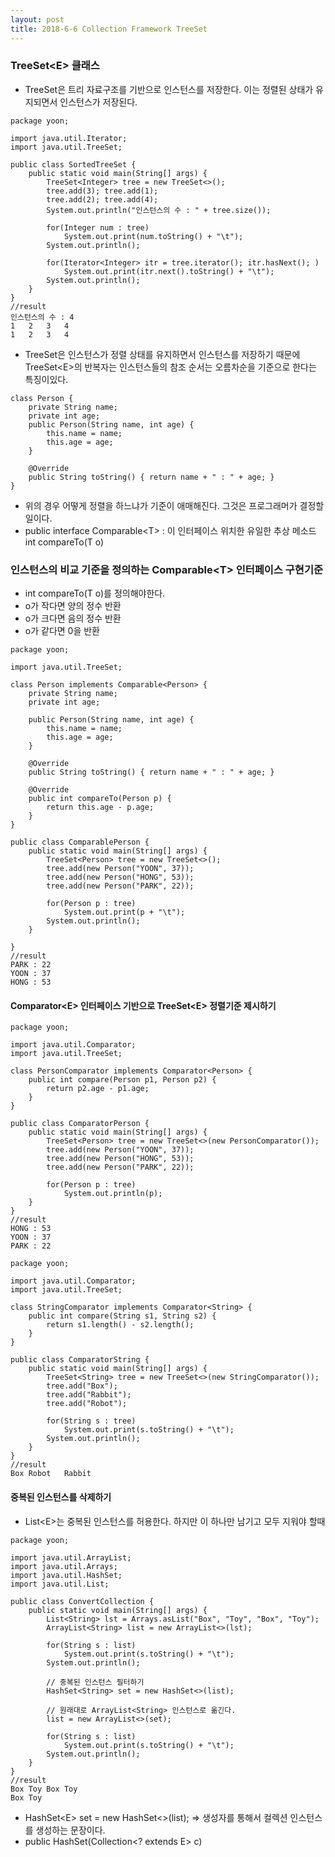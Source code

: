 ```yaml
---
layout: post
title: 2018-6-6 Collection Framework TreeSet
---
```


### TreeSet\<E> 클래스
- TreeSet은 트리 자료구조를 기반으로 인스턴스를 저장한다. 이는 정렬된 상태가 유지되면서 인스턴스가 저장된다.

```
package yoon;

import java.util.Iterator;
import java.util.TreeSet;

public class SortedTreeSet {
    public static void main(String[] args) {
        TreeSet<Integer> tree = new TreeSet<>();
        tree.add(3); tree.add(1);
        tree.add(2); tree.add(4);
        System.out.println("인스턴스의 수 : " + tree.size());

        for(Integer num : tree)
            System.out.print(num.toString() + "\t");
        System.out.println();

        for(Iterator<Integer> itr = tree.iterator(); itr.hasNext(); )
            System.out.print(itr.next().toString() + "\t");
        System.out.println();
    }
}
//result
인스턴스의 수 : 4
1	2	3	4
1	2	3	4
```
- TreeSet은 인스턴스가 정렬 상태를 유지하면서 인스턴스를 저장하기 때문에 TreeSet\<E>의 반복자는 인스턴스들의 참조 순서는 오름차순을 기준으로 한다는 특징이있다.

```
class Person {
	private String name;
    private int age;
    public Person(String name, int age) {
    	this.name = name;
        this.age = age;
    }

    @Override
    public String toString() { return name + " : " + age; }
}
```
- 위의 경우 어떻게 정렬을 하느냐가 기준이 애매해진다. 그것은 프로그래머가 결정할 일이다.
- public interface Comparable\<T> : 이 인터페이스 위치한 유일한 추상 메소드 int compareTo(T o)

### 인스턴스의 비교 기준을 정의하는 Comparable\<T> 인터페이스 구현기준

- int compareTo(T o)를 정의해야한다.
- o가 작다면 양의 정수 반환
- o가 크다면 음의 정수 반환
- o가 같다면 0을 반환

```
package yoon;

import java.util.TreeSet;

class Person implements Comparable<Person> {
    private String name;
    private int age;

    public Person(String name, int age) {
        this.name = name;
        this.age = age;
    }

    @Override
    public String toString() { return name + " : " + age; }

    @Override
    public int compareTo(Person p) {
        return this.age - p.age;
    }
}

public class ComparablePerson {
    public static void main(String[] args) {
        TreeSet<Person> tree = new TreeSet<>();
        tree.add(new Person("YOON", 37));
        tree.add(new Person("HONG", 53));
        tree.add(new Person("PARK", 22));

        for(Person p : tree)
            System.out.print(p + "\t");
        System.out.println();
    }

}
//result
PARK : 22
YOON : 37
HONG : 53
```

#### Comparator\<E> 인터페이스 기반으로 TreeSet\<E> 정렬기준 제시하기

```
package yoon;

import java.util.Comparator;
import java.util.TreeSet;

class PersonComparator implements Comparator<Person> {
    public int compare(Person p1, Person p2) {
        return p2.age - p1.age;
    }
}

public class ComparatorPerson {
    public static void main(String[] args) {
        TreeSet<Person> tree = new TreeSet<>(new PersonComparator());
        tree.add(new Person("YOON", 37));
        tree.add(new Person("HONG", 53));
        tree.add(new Person("PARK", 22));

        for(Person p : tree)
            System.out.println(p);
    }
}
//result
HONG : 53
YOON : 37
PARK : 22
```

```
package yoon;

import java.util.Comparator;
import java.util.TreeSet;

class StringComparator implements Comparator<String> {
    public int compare(String s1, String s2) {
        return s1.length() - s2.length();
    }
}

public class ComparatorString {
    public static void main(String[] args) {
        TreeSet<String> tree = new TreeSet<>(new StringComparator());
        tree.add("Box");
        tree.add("Rabbit");
        tree.add("Robot");

        for(String s : tree)
            System.out.print(s.toString() + "\t");
        System.out.println();
    }
}
//result
Box	Robot	Rabbit
```

#### 중복된 인스턴스를 삭제하기
- List\<E>는 중복된 인스턴스를 허용한다. 하지만 이 하나만 남기고 모두 지워야 할때

```
package yoon;

import java.util.ArrayList;
import java.util.Arrays;
import java.util.HashSet;
import java.util.List;

public class ConvertCollection {
    public static void main(String[] args) {
        List<String> lst = Arrays.asList("Box", "Toy", "Box", "Toy");
        ArrayList<String> list = new ArrayList<>(lst);

        for(String s : list)
            System.out.print(s.toString() + "\t");
        System.out.println();

        // 중복된 인스턴스 필터하기
        HashSet<String> set = new HashSet<>(list);

        // 원래대로 ArrayList<String> 인스턴스로 옮긴다.
        list = new ArrayList<>(set);

        for(String s : list)
            System.out.print(s.toString() + "\t");
        System.out.println();
    }
}
//result
Box	Toy	Box	Toy
Box	Toy
```
- HashSet\<E> set = new HashSet<>(list); => 생성자를 통해서 컬렉션 인스턴스를 생성하는 문장이다.
- public HashSet(Collection<? extends E> c)
